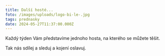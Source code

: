 ```yaml
---
title: Další hosté...
foto: /images/uploads/logo-bi-le-.jpg
tags: prednasky
date: 2024-05-27T11:37:00.000Z
---
```

Každý týden Vám představíme jednoho hosta, na kterého se můžete těšit.

Tak nás sdílej a sleduj a kojení oslavuj.
